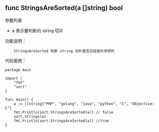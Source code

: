 ## func StringsAreSorted(a []string) bool

参数列表

- a 表示要判断的 string 切片

功能说明：

		StringsAreSorted 判断 string 切片是否已经按升序排列

代码案例：
	
	package main
	
	import (
		"fmt"
		"sort"
	)
	
	func main() {
		a := []string{"PHP", "golang", "java", "python", "C", "Objective-C"}
		fmt.Println(sort.StringsAreSorted(a)) // false
		sort.Strings(a)
		fmt.Println(sort.StringsAreSorted(a)) //true
	}
	